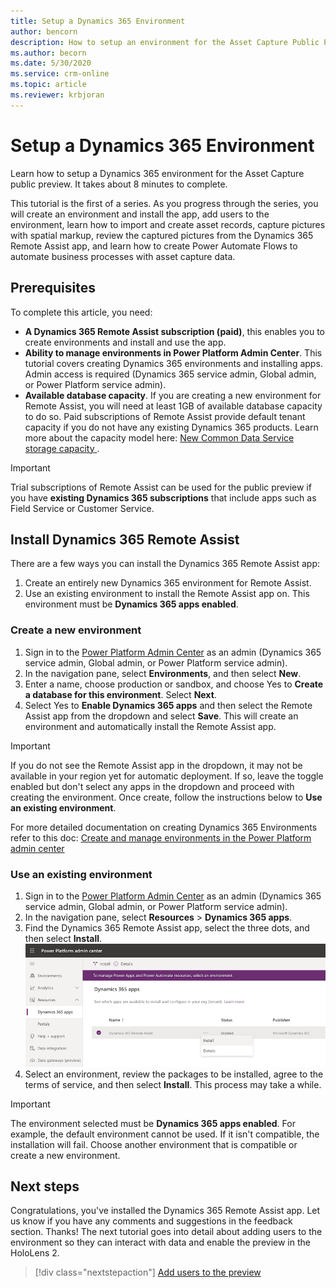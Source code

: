 ```yaml
---
title: Setup a Dynamics 365 Environment
author: bencorn
description: How to setup an environment for the Asset Capture Public Preview
ms.author: becorn
ms.date: 5/30/2020
ms.service: crm-online
ms.topic: article
ms.reviewer: krbjoran
---
```

# Setup a Dynamics 365 Environment

Learn how to setup a Dynamics 365 environment for the Asset Capture public preview. It takes about 8 minutes to complete.

This tutorial is the first of a series. As you progress through the series, you will create an environment and install the app, add users to the environment, learn how to import and create asset records, capture pictures with spatial markup, review the captured pictures from the Dynamics 365 Remote Assist app, and learn how to create Power Automate Flows to automate business processes with asset capture data.

## Prerequisites

To complete this article, you need:

- **A Dynamics 365 Remote Assist subscription (paid)**, this enables you to create environments and install and use the app.
- **Ability to manage environments in Power Platform Admin Center**. This tutorial covers creating Dynamics 365 environments and installing apps. Admin access is required (Dynamics 365 service admin, Global admin, or Power Platform service admin).
- **Available database capacity**. If you are creating a new environment for Remote Assist, you will need at least 1GB of available database capacity to do so. Paid subscriptions of Remote Assist provide default tenant capacity if you do not have any existing Dynamics 365 products. Learn more about the capacity model here: [New Common Data Service storage capacity
](https://docs.microsoft.com/en-us/power-platform/admin/capacity-storage).

> [!IMPORTANT]
> Trial subscriptions of Remote Assist can be used for the public preview if you have **existing Dynamics 365 subscriptions** that include apps such as Field Service or Customer Service.

## Install Dynamics 365 Remote Assist

There are a few ways you can install the Dynamics 365 Remote Assist app:

1. Create an entirely new Dynamics 365 environment for Remote Assist.
2. Use an existing environment to install the Remote Assist app on. This environment must be **Dynamics 365 apps enabled**.

### Create a new environment

1. Sign in to the [Power Platform Admin Center](https://admin.powerplatform.com) as an admin (Dynamics 365 service admin, Global admin, or Power Platform service admin).
2. In the navigation pane, select **Environments**, and then select **New**.
3. Enter a name, choose production or sandbox, and choose Yes to **Create a database for this environment**. Select **Next**.
4. Select Yes to **Enable Dynamics 365 apps** and then select the Remote Assist app from the dropdown and select **Save**. This will create an environment and automatically install the Remote Assist app.

> [!IMPORTANT]
> If you do not see the Remote Assist app in the dropdown, it may not be available in your region yet for automatic deployment. If so, leave the toggle enabled but don't select any apps in the dropdown and proceed with creating the environment. Once create, follow the instructions below to **Use an existing environment**.

For more detailed documentation on creating Dynamics 365 Environments refer to this doc: [Create and manage environments in the Power Platform admin center](https://docs.microsoft.com/power-platform/admin/create-environment#create-an-environment-in-the-power-platform-admin-center)

### Use an existing environment

1. Sign in to the [Power Platform Admin Center](https://admin.powerplatform.com) as an admin (Dynamics 365 service admin, Global admin, or Power Platform service admin).
2. In the navigation pane, select **Resources** > **Dynamics 365 apps**.
3. Find the Dynamics 365 Remote Assist app, select the three dots, and then select **Install**.
![Screenshot of Power Platform Admin Center.](./media/AC_PPAC_InstallApp.png "Admin Portal")
4. Select an environment, review the packages to be installed, agree to the terms of service, and then select **Install**. This process may take a while.

> [!IMPORTANT]
> The environment selected must be **Dynamics 365 apps enabled**. For example, the default environment cannot be used. If it isn't compatible, the installation will fail. Choose another environment that is compatible or create a new environment.

## Next steps

Congratulations, you've installed the Dynamics 365 Remote Assist app. Let us know if you have any comments and suggestions in the feedback section. Thanks!
The next tutorial goes into detail about adding users to the environment so they can interact with data and enable the preview in the HoloLens 2.

> [!div class="nextstepaction"]
> [Add users to the preview](./asset-capture-add-users.md)